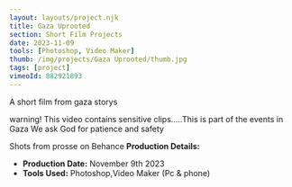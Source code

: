 ```yaml
---
layout: layouts/project.njk
title: Gaza Uprooted
section: Short Film Projects
date: 2023-11-09
tools: [Photoshop, Video Maker]
thumb: /img/projects/Gaza Uprooted/thumb.jpg
tags: [project]
vimeoId: 882921893
---
```


A short film from gaza storys

warning!
This video contains sensitive clips.....This is part of the events in Gaza 
We ask God for patience and safety

Shots from  prosse on Behance
**Production Details:**
- **Production Date:** November 9th 2023
- **Tools Used:** Photoshop,Video Maker (Pc & phone)


